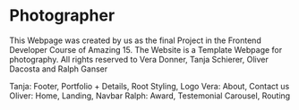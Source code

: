 # Photographer

This Webpage was created by us as the final Project in the Frontend Developer Course of Amazing 15.
The Website is a Template Webpage for photography.
All rights reserved to Vera Donner, Tanja Schierer, Oliver Dacosta and Ralph Ganser

Tanja: Footer, Portfolio + Details, Root Styling, Logo
Vera: About, Contact us
Oliver: Home, Landing, Navbar
Ralph: Award, Testemonial Carousel, Routing
